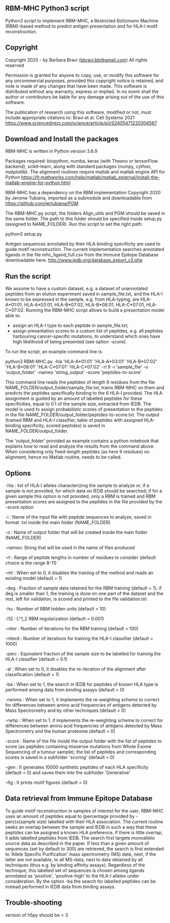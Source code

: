 ## RBM-MHC Python3 script ##

Python3 script to implement RBM-MHC, a Restricted Boltzmann Machine (RBM)-based method to predict antigen presentation and for HLA-I motif reconstruction. 

## Copyright ##
Copyright 2020 - by Barbara Bravi (bbravi.bb@gmail.com)
All rights reserved
     
Permission is granted for anyone to copy, use, or modify this
software for any uncommercial purposes, provided this copyright 
notice is retained, and note is made of any changes that have 
been made. This software is distributed without any warranty, 
express or implied. In no event shall the author or contributors be 
liable for any damage arising out of the use of this software.

The publication of research using this software, modified or not, must include appropriate citations to: Bravi et al. Cell Systems 2021 https://www.sciencedirect.com/science/article/pii/S2405471220304567

## Download and Install the packages ## 

RBM-MHC is written in Python version 3.6.9

Packages required: biopython, numba, keras (with Theano or tensorFlow backend), scikit-learn, along with standard packages (numpy, cython, matplotlib). The alignment routines require matlab and matlab engine API for Python https://fr.mathworks.com/help/matlab/matlab_external/install-the-matlab-engine-for-python.html

RBM-MHC has a dependency on the RBM implementation Copyright 2020 by Jerome Tubiana, imported as a submodule and downloadable from https://github.com/jertubiana/PGM

The RBM-MHC.py script, the folders Align_utils and PGM should be saved in the same folder. The path to this folder should be specified inside setup.py (assigned to NAME_FOLDER). Run this script to set the right path:

python3 setup.py

Antigen sequences annotated by their HLA-binding specificity are used to guide motif reconstruction. The current implementation searches annotated ligands in the file mhc_ligand_full.csv from the Immune Epitope Database downloadable here:
http://www.iedb.org/database_export_v3.php

## Run the script ##
We assume to have a custom dataset, e.g. a dataset of unannotated peptides from an elution experiment saved in sample_file.txt, and the HLA-I known to be expressed in the sample, e.g. from HLA-typing, are HLA-A\*01:01, HLA-A\*03:01, HLA-B\*07:02, HLA-B\*08:01, HLA-C\*07:01, HLA-C\*07:02. Running the RBM-MHC script allows to build a presentation model able to: 
- assign an HLA-I type to each peptide in sample_file.txt;
- assign presentation scores to a custom list of peptides, e.g. all peptides harbouring cancer-specific mutations, to understand which ones have high likelihood of being presented (see option -score).

To run the script, an example command line is: 

python3 RBM-MHC.py -hla 'HLA-A\*01:01' 'HLA-A\*03:01' 'HLA-B\*07:02' 'HLA-B\*08:01' 'HLA-C\*07:01' 'HLA-C\*07:02' -rl 9 -i 'sample_file' -o 'output_folder' -nameo 'string_output' -score 'peptides-to-score'

This command line reads the peptides of length 9 residues from the file NAME_FOLDER/output_folder/sample_file.txt, trains RBM-MHC on them and predicts the peptides specifically binding to the 6 HLA-I provided. The HLA assignment is guided by an amount of labelled peptides for these specificities, equal to 0.1 of the sample size, extracted from IEDB. The model is used to assign probabilistic scores of presentation to the peptides in the file NAME_FOLDER/output_folder/peptides-to-score.txt. The output (trained RBM and HLA-I classifier, table of peptides with assigned HLA-binding specificity, scored peptides) is saved in NAME_FOLDER/output_folder. 

The 'output_folder' provided as example contains a python notebook that explains how to read and analyze the results from the command above. When considering only fixed-length peptides (as here 9 residues) no alignment, hence no Matlab routine, needs to be called. 
 

## Options ##

-hla : list of HLA-I alleles characterizing the sample to analyze or, if a sample is not provided, for which data on IEDB should be searched; if for a given sample this option is not provided, only a RBM is trained and RBM presentation scores are assigned to the peptides in the file provided by the -score option

-i : Name of the input file with peptide sequences to analyze, saved in format .txt inside the main folder (NAME_FOLDER)

-o : Name of output folder that will be created inside the main folder (NAME_FOLDER)

-nameo: String that will be used in the name of files produced

-rl : Range of peptide lengths in number of residues to consider (default choice is the range 8-11)

-mt : When set to 0, it disables the training of the method and reads an existing model (default = 1)

-deg : Fraction of sample data retained for the RBM training (default = 1); if deg is smaller than 1, the training is done on one part of the dataset and the rest, left for validation, is scored and printed to the file validation.txt  

-hu : Number of RBM hidden units (default = 10)

-l12 : L^1_2 RBM regularization (default = 0.001)

-niter : Number of iterations for the RBM training (default = 100)

-niterd : Number of iterations for training the HLA-I classifier (default = 1000)

-perc : Equivalent fraction of the sample size to be labelled for training the HLA-I classifier (default = 0.1)

-al : When set to 0, it disables the re-iteration of the alignment after classification (default = 1)

-ba : When set to 1, the search in IEDB for peptides of known HLA type is performed among data from binding assays (default = 0)

-rwnms : When set to 1, it implements the re-weighting scheme to correct for differences between amino acid frequencies of antigens detected by Mass Spectrometry and by other techniques (default = 0)

-rwhp :  When set to 1, it implements the re-weighting scheme to correct for differences between amino acid frequencies of antigens detected by Mass Spectrometry and the human proteome (default = 0)

-score : Name of the file inside the output folder with the list of peptides to score (as peptides containing missense mutations from Whole Exome Sequencing of a tumour sample); the list of peptides and corresponding scores is saved in a subfolder 'scoring' (default = 0)

-gen : It generates 10000 synthetic peptides of each HLA specificity (default = 0) and saves them into the subfolder 'Generative'

-fig : It prints motif figures (default = 0)

## Data retrieval from Immune Epitope Database ###

To guide motif reconstruction in samples of interest for the user, RBM-MHC uses an amount of peptides equal to (percentage provided by -perc)x(sample size) labelled with their HLA association. The current routine seeks an overlap between the sample and IEDB in such a way that these peptides can be assigned a known HLA preference. If there is little overlap, it adds labelled peptides from IEDB. The search first targets monoallelic source data as described in the paper. If less than a given amount of sequences (set by default to 300) are retrieved, the search is first extended to 'Allele Specific Purification' mass spectrometry (MS) data, next, if the latter are not available, to all MS-data, next to data obtained by all techniques (thus e.g. by binding affinity assays). Regardless of the technique, this labelled set of sequences is chosen among ligands annotated as 'positive', 'positive-high' to the HLA-I alleles under consideration. By the option -ba the search for labelled peptides can be instead performed in IEDB data from binding assays. 

## Trouble-shooting
version of h5py should be < 3 


